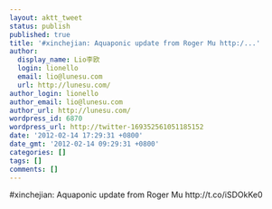 ```yaml
---
layout: aktt_tweet
status: publish
published: true
title: '#xinchejian: Aquaponic update from Roger Mu http:/...'
author:
  display_name: Lio李欧
  login: lionello
  email: lio@lunesu.com
  url: http://lunesu.com/
author_login: lionello
author_email: lio@lunesu.com
author_url: http://lunesu.com/
wordpress_id: 6870
wordpress_url: http://twitter-169352561051185152
date: '2012-02-14 17:29:31 +0800'
date_gmt: '2012-02-14 09:29:31 +0800'
categories: []
tags: []
comments: []
---
```

<p>#xinchejian: Aquaponic update from Roger Mu http://t.co/iSDOkKe0</p>
